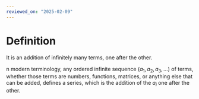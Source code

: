 ```yaml
---
reviewed_on: "2025-02-09"
---
```


# Definition

It is an addition of infinitely many terms, one after the other.

n modern terminology, any ordered infinite sequence $(a_1,a_2,a_3,\dots)$ of terms, whether those terms are numbers, functions, matrices, or anything else that can be added, defines a series, which is the addition of the $a_i$ one after the other.